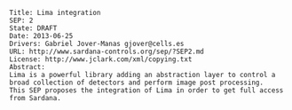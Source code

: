 	Title: Lima integration
	SEP: 2
	State: DRAFT
	Date: 2013-06-25
	Drivers: Gabriel Jover-Manas gjover@cells.es
	URL: http://www.sardana-controls.org/sep/?SEP2.md
	License: http://www.jclark.com/xml/copying.txt
	Abstract:
	Lima is a powerful library adding an abstraction layer to control a 
	broad collection of detectors and perform image post processing.
	This SEP proposes the integration of Lima in order to get full access 
	from Sardana.
